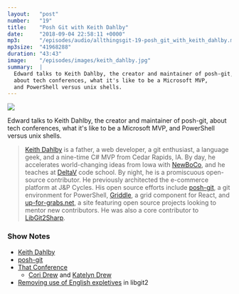 ```yaml
---
layout:   "post"
number:   "19"
title:    "Posh Git with Keith Dahlby"
date:     "2018-09-04 22:58:11 +0000"
mp3:      "/episodes/audio/allthingsgit-19-posh_git_with_keith_dahlby.mp3"
mp3size:  "41968288"
duration: "43:43"
image:    "/episodes/images/keith_dahlby.jpg"
summary:  |
  Edward talks to Keith Dahlby, the creator and maintainer of posh-git,
  about tech conferences, what it's like to be a Microsoft MVP,
  and PowerShell versus unix shells.
---
```


<div id="profile">
    <img src="images/keith_dahlby.jpg" class="profile_photo">
</div>

Edward talks to Keith Dahlby, the creator and maintainer of posh-git,
about tech conferences, what it's like to be a Microsoft MVP,
and PowerShell versus unix shells.

> [Keith Dahlby](https://twitter.com/dahlbyk) is a father, a web
> developer, a git enthusiast, a language geek, and a nine-time
> C# MVP from Cedar Rapids, IA.  By day, he accelerates world-changing
> ideas from Iowa with [NewBoCo](https://newbo.co), and he teaches at
> [DeltaV](https://www.deltavcodeschool.com) code school.  By night,
> he is a promiscuous open-source contributor.  He previously
> architected the e-commerce platform at J&P Cycles.  His open
> source efforts include [posh-git](https://github.com/dahlbyk/posh-git),
> a git environment for PowerShell,
> [Griddle](https://griddlegriddle.github.io/Griddle/), a grid
> component for React, and [up-for-grabs.net](https://up-for-grabs.net/#/),
> a site featuring open source projects looking to mentor new contributors.
> He was also a core contributor to
> [LibGit2Sharp](https://github.com/libgit2/libgit2sharp).

### Show Notes

* [Keith Dahlby](https://twitter.com/dahlbyk)
* [posh-git](https://github.com/dahlbyk/posh-git)
* [That Conference](https://www.thatconference.com)
  * [Cori Drew](https://twitter.com/coridrew) and [Katelyn Drew](https://twitter.com/codrKK)
* [Removing use of English expletives](https://github.com/libgit2/libgit2/pull/1100) in libgit2

